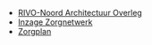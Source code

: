 <ul>
    <li><a href="rao.html">RIVO-Noord Architectuur Overleg</a></li>
    <li><a href="zorgnetwerk.html">Inzage Zorgnetwerk</a></li>
    <li><a href="zorgplan.html">Zorgplan</a></li>
</ul>